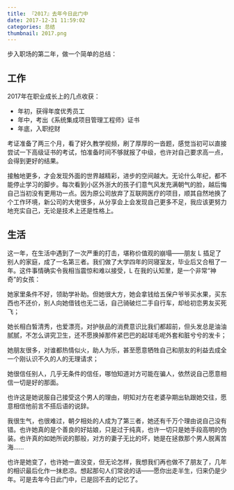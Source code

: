 ```yaml
---
title: 『2017』去年今日此门中
date: 2017-12-31 11:59:02
categories: 总结
thumbnail: 2017.png
---
```


步入职场的第二年，做一个简单的总结：

<!--more-->

## 工作

2017年在职业成长上的几点收获：

- 年初，获得年度优秀员工
- 年中，考出《系统集成项目管理工程师》证书
- 年底，入职挖财

考证准备了两三个月，看了好久教学视频，刷了厚厚的一沓题，感觉当初可以直接尝试一下高级证书的考试，怕准备时间不够就报了中级，也许对自己要求高一点，会得到更好的结果。

接触地更多，才会发现外面的世界越精彩，进步的空间越大。无论什么年纪，都不能停止学习的脚步。每次看到小区外浙大的孩子们意气风发充满朝气的脸，越后悔自己当初没有更用功一点。因为原公司放弃了互联网医疗的项目，顺其自然地换了个工作环境，新公司的大佬很多，从分享会上会发现自己更多不足，我应该更努力地充实自己，无论是技术上还是性格上。

## 生活

这一年，在生活中遇到了一次严重的打击，堪称价值观的崩塌——朋友 L 插足了别人的家庭，成了一名第三者。我们做了大学四年的同寝室友，毕业后又合租了一年。这件事情确实令我相当震惊和难以接受，L 在我的认知里，是一个非常“神奇”的女孩：

她家里条件不好，领助学补助。但她很大方，她会拿钱给五保户爷爷买水果，买东西也不还价，别人向她借钱也无二话，自己骑破烂二手自行车，却给初恋男友买死飞；

她长相白皙清秀，也爱漂亮，对护肤品的消费意识比我们都超前，但头发总是油油腻腻，不怎么讲究卫生，还不愿换掉那件紧巴巴的起球毛呢外套和脏兮兮的发卡；

她朋友很多，对谁都热情似火，助人为乐，甚至愿意牺牲自己和朋友的利益去成全一个刚认识不久的人的无理请求；

她很信任别人，几乎无条件的信任，哪怕知道对方可能在骗人，依然说自己愿意相信一切是好的那面。

也许这是她说服自己接受这个男人的理由，明知对方在老婆孕期出轨跟她交往，愿意相信他前言不搭后语的说辞。

我很生气，也很难过，朝夕相处的人成为了第三者，她还有千万个理由说自己没有错。也许她真的是个善良的好姑娘，只是过于纯真，也许一切只是她手段高明的伪装。也许真的如她所说的那般，对方的妻子无比的坏，她是在拯救那个男人脱离苦海……

也许是她变了，也许她一直没变，但无论怎样，我想我们再也做不了朋友了，几年的相识最后化作一抹悲凉。想起那句人们常说的话——愿你出走半生，归来仍是少年。可是去年今日此门中，已是回不去的记忆了。